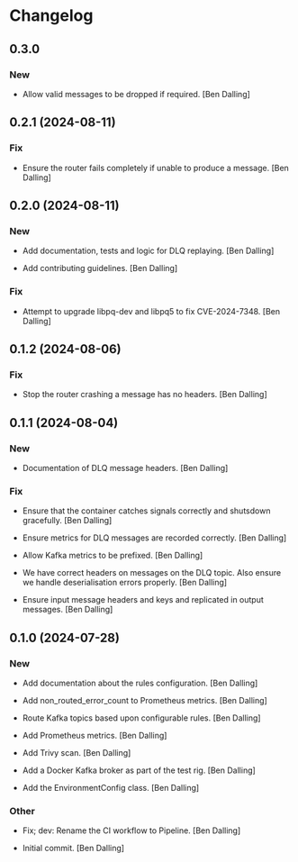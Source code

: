 # Changelog


## 0.3.0

### New

* Allow valid messages to be dropped if required. [Ben Dalling]


## 0.2.1 (2024-08-11)

### Fix

* Ensure the router fails completely if unable to produce a message. [Ben Dalling]


## 0.2.0 (2024-08-11)

### New

* Add documentation, tests and logic for DLQ replaying. [Ben Dalling]

* Add contributing guidelines. [Ben Dalling]

### Fix

* Attempt to upgrade libpq-dev and libpq5 to fix CVE-2024-7348. [Ben Dalling]


## 0.1.2 (2024-08-06)

### Fix

* Stop the router crashing a message has no headers. [Ben Dalling]


## 0.1.1 (2024-08-04)

### New

* Documentation of DLQ message headers. [Ben Dalling]

### Fix

* Ensure that the container catches signals correctly and shutsdown gracefully. [Ben Dalling]

* Ensure metrics for DLQ messages are recorded correctly. [Ben Dalling]

* Allow Kafka metrics to be prefixed. [Ben Dalling]

* We have correct headers on messages on the DLQ topic. Also ensure we handle deserialisation errors properly. [Ben Dalling]

* Ensure input message headers and keys and replicated in output messages. [Ben Dalling]


## 0.1.0 (2024-07-28)

### New

* Add documentation about the rules configuration. [Ben Dalling]

* Add non_routed_error_count to Prometheus metrics. [Ben Dalling]

* Route Kafka topics based upon configurable rules. [Ben Dalling]

* Add Prometheus metrics. [Ben Dalling]

* Add Trivy scan. [Ben Dalling]

* Add a Docker Kafka broker as part of the test rig. [Ben Dalling]

* Add the EnvironmentConfig class. [Ben Dalling]

### Other

* Fix; dev: Rename the CI workflow to Pipeline. [Ben Dalling]

* Initial commit. [Ben Dalling]


